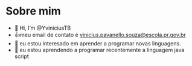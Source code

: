 # Sobre mim
- 👋 Hi, I’m @YviniciusTB
- :+1:meu email de contato é vinicius.pavanello.souza@escola.pr.gov.br
- 👀 eu estou interesado em aprender a programar novas linguagens.
- 🌱 eu estou aprendendo a programar recentemente a linguagem java script










<!---
YviniciusTB/YviniciusTB is a ✨ special ✨ repository because its `README.md` (this file) appears on your GitHub profile.
You can click the Preview link to take a look at your changes.
--->
